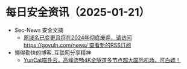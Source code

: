 # 每日安全资讯（2025-01-21）

- Sec-News 安全文摘
  - [原域名已变更且将在2024年彻底废弃，请访问 https://govuln.com/news/ 查看新的RSS订阅](https://govuln.com/news/url/x8dB)
- 懒得勤快的博客_互联网分享精神
  - [YunCat喵氏云，高峰流畅4K全隧道多节点超大国际机场，可白嫖！](https://masuit.net/p441)
